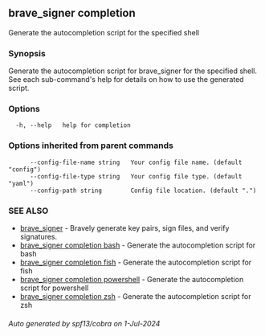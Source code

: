 ## brave_signer completion

Generate the autocompletion script for the specified shell

### Synopsis

Generate the autocompletion script for brave_signer for the specified shell.
See each sub-command's help for details on how to use the generated script.


### Options

```
  -h, --help   help for completion
```

### Options inherited from parent commands

```
      --config-file-name string   Your config file name. (default "config")
      --config-file-type string   Your config file type. (default "yaml")
      --config-path string        Config file location. (default ".")
```

### SEE ALSO

* [brave_signer](brave_signer.md)	 - Bravely generate key pairs, sign files, and verify signatures.
* [brave_signer completion bash](brave_signer_completion_bash.md)	 - Generate the autocompletion script for bash
* [brave_signer completion fish](brave_signer_completion_fish.md)	 - Generate the autocompletion script for fish
* [brave_signer completion powershell](brave_signer_completion_powershell.md)	 - Generate the autocompletion script for powershell
* [brave_signer completion zsh](brave_signer_completion_zsh.md)	 - Generate the autocompletion script for zsh

###### Auto generated by spf13/cobra on 1-Jul-2024
